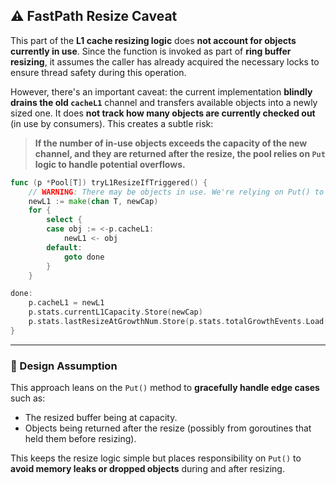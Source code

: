 ## ⚠️ FastPath Resize Caveat

This part of the **L1 cache resizing logic** does **not account for objects currently in use**. Since the function is invoked as part of **ring buffer resizing**, it assumes the caller has already acquired the necessary locks to ensure thread safety during this operation.

However, there's an important caveat: the current implementation **blindly drains the old `cacheL1`** channel and transfers available objects into a newly sized one. It does **not track how many objects are currently checked out** (in use by consumers). This creates a subtle risk:

> **If the number of in-use objects exceeds the capacity of the new channel, and they are returned after the resize, the pool relies on `Put` logic to handle potential overflows.**

```go
func (p *Pool[T]) tryL1ResizeIfTriggered() {
	// WARNING: There may be objects in use. We're relying on Put() to handle overflow cases safely.
	newL1 := make(chan T, newCap)
	for {
		select {
		case obj := <-p.cacheL1:
			newL1 <- obj
		default:
			goto done
		}
	}

done:
	p.cacheL1 = newL1
	p.stats.currentL1Capacity.Store(newCap)
	p.stats.lastResizeAtGrowthNum.Store(p.stats.totalGrowthEvents.Load())
}
```

---

### 🧠 Design Assumption

This approach leans on the `Put()` method to **gracefully handle edge cases** such as:

- The resized buffer being at capacity.
- Objects being returned after the resize (possibly from goroutines that held them before resizing).

This keeps the resize logic simple but places responsibility on `Put()` to **avoid memory leaks or dropped objects** during and after resizing.